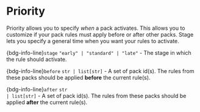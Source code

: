 # Priority

Priority allows you to specify *when* a pack activates. This allows you to customize if your pack rules must apply before or after other packs. Stage lets you specify a general time when you want your rules to activate.

{bdg-info-line}`stage` <code class="sd-text-secondary">"early" | "standard" | "late"</code> - The stage in which the rule should activate.

{bdg-info-line}`before` <code class="sd-text-secondary">str | list[str]</code> - A set of pack id(s). The rules from these packs should be applied **before** the current rule(s).

{bdg-info-line}`after` <code class="sd-text-secondary">str | list[str]</code> - A set of pack id(s). The rules from these packs should be applied **after** the current rule(s).
